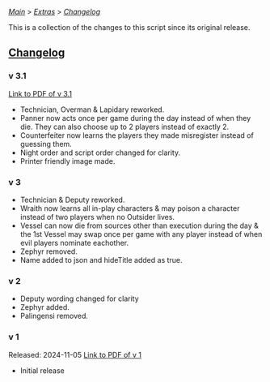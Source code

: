 [*Main*](https://github.com/PowerofMoll/Mining-Timing---A-fancreation-to-Blood-on-the-Clocktower/blob/main) > [_Extras_](https://github.com/PowerofMoll/Mining-Timing---A-fancreation-to-Blood-on-the-Clocktower/blob/main/Extras/README.md) > [_Changelog_](https://github.com/PowerofMoll/Mining-Timing---A-fancreation-to-Blood-on-the-Clocktower/blob/main/Extras/Changelog/README.md)

This is a collection of the changes to this script since its original release.

## [Changelog](https://github.com/PowerofMoll/Mining-Timing---A-fancreation-to-Blood-on-the-Clocktower/edit/main/Changelog/README.md)

### v 3.1
[Link to PDF of v 3.1](https://github.com/PowerofMoll/Digging-Deep---A-fancreation-to-Blood-on-the-Clocktower/blob/main/Extras/Files/v%203.1%20Digging%20Deep.pdf)
- Technician, Overman & Lapidary reworked.
- Panner now acts once per game during the day instead of when they die. They can also choose up to 2 players instead of exactly 2.
- Counterfeiter now learns the players they made misregister instead of guessing them.
- Night order and script order changed for clarity.
- Printer friendly image made.


### v 3
- Technician & Deputy reworked.
- Wraith now learns all in-play characters & may poison a character instead of two players when no Outsider lives.
- Vessel can now die from sources other than execution during the day & the 1st Vessel may swap once per game with any player instead of when evil players nominate eachother.
- Zephyr removed.
- Name added to json and hideTitle added as true.

### v 2
- Deputy wording changed for clarity
- Zephyr added.
- Palingensi removed.

### v 1
Released: 2024-11-05
[Link to PDF of v 1](https://github.com/PowerofMoll/Digging-Deep---A-fancreation-to-Blood-on-the-Clocktower/blob/main/Extras/Files/Digging%20Deep%20v%201.pdf)
- Initial release
